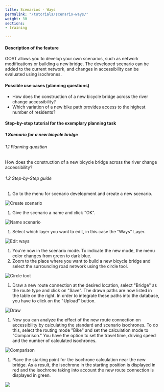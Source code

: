 ```yaml
---
title: Scenarios - Ways
permalink: "/tutorials/scenario-ways/"
weight: 30
sections:
- training

---
```

#### Description of the feature

GOAT allows you to develop your own scenarios, such as network modifications or building a new bridge. The developed scenario can be added to the current network, and changes in accessibility can be evaluated using isochrones.

#### Possible use cases (planning questions)

* How does the construction of a new bicycle bridge across the river change accessibility?
* Which variation of a new bike path provides access to the highest number of residents?

#### Step-by-step tutorial for the exemplary planning task

##### 1 Scenario for a new bicycle bridge

###### 1.1 Planning question

How does the construction of a new bicycle bridge across the river change accessibility?

###### 1.2 Step-by-Step guide

1. Go to the menu for scenario development and create a new scenario.

<img src="/images/training_materials/Scenario_POIs/create_scenario.webp"  alt="Create scenario" style="max-height:150px;"/>

1. Give the scenario a name and click "OK".

<img src="/images/training_materials/Scenario_building/name_scenario.webp"  alt="Name scenario" style="max-height:200px;"/>

1. Select which layer you want to edit, in this case the "Ways" Layer.

<img src="/images/training_materials/Scenario_building/scenario_ways.webp"  alt="Edit ways" style="max-height:300px;"/>

1. You're now in the scenario mode. To indicate the new mode, the menu color changes from green to dark blue.
2. Zoom to the place where you want to build a new bicycle bridge and select the surrounding road network using the circle tool.

<img src="/images/training_materials/Scenario_building/circle_scenario.webp"  alt="Circle toot" style="max-height:300px;"/>

1. Draw a new route connection at the desired location, select "Bridge" as the route type and click on "Save". The drawn paths are now listed in the table on the right. In order to integrate these paths into the database, you have to click on the "Upload" button.

<img src="/images/training_materials/Scenario_building/bridge_building.webp"  alt="Draw" style="max-height:300px;"/>

1. Now you can analyze the effect of the new route connection on accessibility by calculating the standard and scenario isochrones. To do this, select the routing mode "Bike" and set the calculation mode to "Comparison." You have the option to set the travel time, driving speed and the number of calculated isochrones.

<img src="/images/training_materials/Scenario_building/comparison.webp"  alt="Comparison" style="max-height:400px;"/>

1. Place the starting point for the isochrone calculation near the new bridge. As a result, the isochrone in the starting position is displayed in red and the isochrone taking into account the new route connection is displayed in green.

![](/images/training_materials/Scenario_building/result-isochrone.webp)